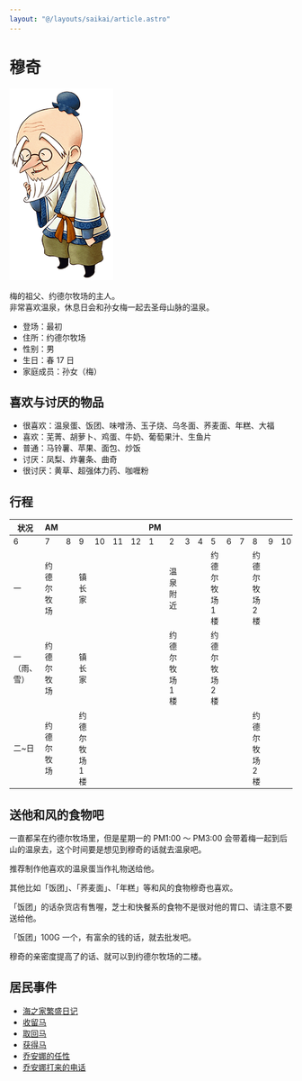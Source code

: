 ```yaml
---
layout: "@/layouts/saikai/article.astro"
---
```


# 穆奇

![穆奇](_mugi.png)

梅的祖父、约德尔牧场的主人。  
非常喜欢温泉，休息日会和孙女梅一起去圣母山脉的温泉。

- 登场：最初
- 住所：约德尔牧场
- 性别：男
- 生日：春 17 日
- 家庭成员：孙女（梅）

## 喜欢与讨厌的物品

- 很喜欢：温泉蛋、饭团、味噌汤、玉子烧、乌冬面、荞麦面、年糕、大福
- 喜欢：芜菁、胡萝卜、鸡蛋、牛奶、葡萄果汁、生鱼片
- 普通：马铃薯、苹果、面包、炒饭
- 讨厌：凤梨、炸薯条、曲奇
- 很讨厌：黄草、超强体力药、咖喱粉

## 行程

| 状况         | AM         |     |                 |     |     |     | PM  |                 |     |     |                 |     |     |                 |     |     |     |     | AM  |
| ------------ | ---------- | --- | --------------- | --- | --- | --- | --- | --------------- | --- | --- | --------------- | --- | --- | --------------- | --- | --- | --- | --- | --- |
| 6            | 7          | 8   | 9               | 10  | 11  | 12  | 1   | 2               | 3   | 4   | 5               | 6   | 7   | 8               | 9   | 10  | 11  | 12  |
| 一           | 约德尔牧场 |     | 镇长家          |     |     |     |     | 温泉附近        |     |     | 约德尔牧场 1 楼 |     |     | 约德尔牧场 2 楼 |     |     |     |     |     |
| 一（雨、雪） | 约德尔牧场 |     | 镇长家          |     |     |     |     | 约德尔牧场 1 楼 |     |     | 约德尔牧场 2 楼 |     |     |                 |     |     |     |     |     |
| 二~日        | 约德尔牧场 |     | 约德尔牧场 1 楼 |     |     |     |     |                 |     |     |                 |     |     | 约德尔牧场 2 楼 |     |     |     |     |     |

## 送他和风的食物吧

一直都呆在约德尔牧场里，但是星期一的 PM1:00 ～ PM3:00 会带着梅一起到后山的温泉去，这个时间要是想见到穆奇的话就去温泉吧。

推荐制作他喜欢的温泉蛋当作礼物送给他。

其他比如「饭团」、「荞麦面」、「年糕」等和风的食物穆奇也喜欢。

「饭团」的话杂货店有售喔，芝士和快餐系的食物不是很对他的胃口、请注意不要送给他。

「饭团」100G 一个，有富余的钱的话，就去批发吧。

穆奇的亲密度提高了的话、就可以到约德尔牧场的二楼。

## 居民事件

- [海之家繁盛日记](../../event/resident#海之家繁盛日记)
- [收留马](../../event/resident#收留马)
- [取回马](../../event/resident#取回马)
- [获得马](../../event/resident#获得马)
- [乔安娜的任性](../../event/resident#乔安娜的任性)
- [乔安娜打来的电话](../../event/resident#乔安娜打来的电话)
